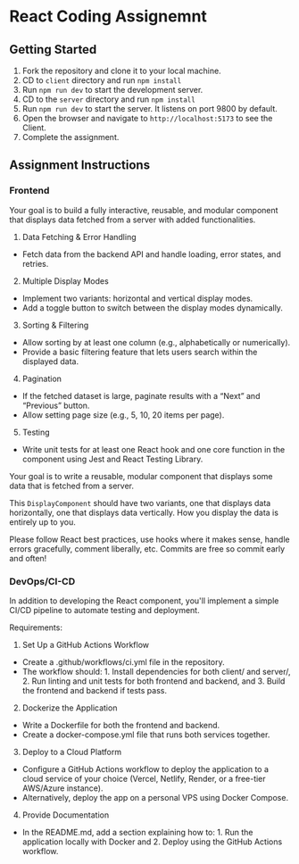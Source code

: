 # React Coding Assignemnt

## Getting Started

1. Fork the repository and clone it to your local machine.
2. CD to `client` directory and run `npm install`
3. Run `npm run dev` to start the development server.
4. CD to the `server` directory and run `npm install`
5. Run `npm run dev` to start the server. It listens on port 9800 by default.
6. Open the browser and navigate to `http://localhost:5173` to see the Client.
7. Complete the assignment.

## Assignment Instructions

### Frontend 

Your goal is to build a fully interactive, reusable, and modular component that displays data fetched from a server with added functionalities.

1. Data Fetching & Error Handling
- Fetch data from the backend API and handle loading, error states, and retries.

2. Multiple Display Modes 
- Implement two variants: horizontal and vertical display modes.
- Add a toggle button to switch between the display modes dynamically.

3. Sorting & Filtering 
- Allow sorting by at least one column (e.g., alphabetically or numerically).
- Provide a basic filtering feature that lets users search within the displayed data.

4. Pagination 
- If the fetched dataset is large, paginate results with a “Next” and “Previous” button.
- Allow setting page size (e.g., 5, 10, 20 items per page).

5. Testing
- Write unit tests for at least one React hook and one core function in the component using Jest and React Testing Library.

Your goal is to write a reusable, modular component that displays some data that is fetched from a server.

This `DisplayComponent` should have two variants, one that displays data horizontally, one that displays data vertically. How you display the data is entirely up to you.

Please follow React best practices, use hooks where it makes sense, handle errors gracefully, comment liberally, etc. Commits are free so commit early and often!


### DevOps/CI-CD 

In addition to developing the React component, you'll implement a simple CI/CD pipeline to automate testing and deployment.

Requirements:
1. Set Up a GitHub Actions Workflow
- Create a .github/workflows/ci.yml file in the repository.
- The workflow should: 1. Install dependencies for both client/ and server/, 2. Run linting and unit tests for both frontend and backend, and 3. Build the frontend and backend if tests pass.

2. Dockerize the Application

- Write a Dockerfile for both the frontend and backend.
- Create a docker-compose.yml file that runs both services together.

3. Deploy to a Cloud Platform

- Configure a GitHub Actions workflow to deploy the application to a cloud service of your choice (Vercel, Netlify, Render, or a free-tier AWS/Azure instance).
- Alternatively, deploy the app on a personal VPS using Docker Compose.

4. Provide Documentation

- In the README.md, add a section explaining how to: 1. Run the application locally with Docker and 2. Deploy using the GitHub Actions workflow.
